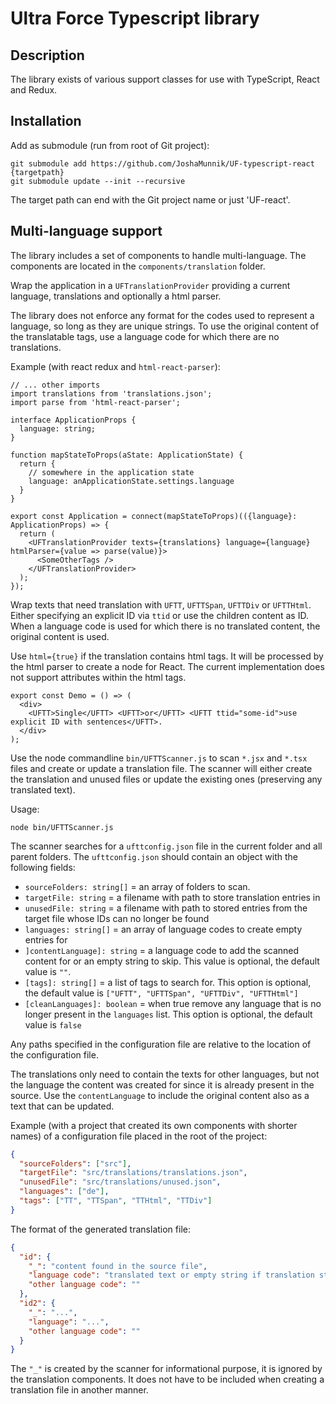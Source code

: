 # Ultra Force Typescript library

## Description

The library exists of various support classes for use with TypeScript, React and Redux.

## Installation

Add as submodule (run from root of Git project):
````
git submodule add https://github.com/JoshaMunnik/UF-typescript-react {targetpath}
git submodule update --init --recursive  
````

The target path can end with the Git project name or just 'UF-react'.

## Multi-language support

The library includes a set of components to handle multi-language. The components are located in the 
`components/translation` folder.

Wrap the application in a `UFTranslationProvider` providing a current language, translations and optionally a html 
parser. 

The library does not enforce any format for the codes used to represent a language, so long as they are unique strings.
To use the original content of the translatable tags, use a language code for which there are no translations.

Example (with react redux and `html-react-parser`):
```tsx
// ... other imports
import translations from 'translations.json';
import parse from 'html-react-parser';

interface ApplicationProps {
  language: string;
}

function mapStateToProps(aState: ApplicationState) {
  return {
    // somewhere in the application state
    language: anApplicationState.settings.language
  }
}

export const Application = connect(mapStateToProps)(({language}: ApplicationProps) => {
  return (
    <UFTranslationProvider texts={translations} language={language} htmlParser={value => parse(value)}>
      <SomeOtherTags />
    </UFTranslationProvider>
  );
});
```

Wrap texts that need translation with `UFTT`, `UFTTSpan`, `UFTTDiv` or `UFTTHtml`. Either specifying an explicit ID via
`ttid` or use the children content as ID. When a language code is used for which there is no translated content, the
original content is used.

Use `html={true}` if the translation contains html tags. It will be processed by the html parser to create a node for 
React. The current implementation does not support attributes within the html tags.

```tsx
export const Demo = () => (
  <div>
    <UFTT>Single</UFTT> <UFTT>or</UFTT> <UFTT ttid="some-id">use explicit ID with sentences</UFTT>.
  </div>  
);
```

Use the node commandline `bin/UFTTScanner.js` to scan `*.jsx` and `*.tsx` files and create or update a translation file.
The scanner will either create the translation and unused files or update the existing ones (preserving any
translated text).

Usage:
```terminal
node bin/UFTTScanner.js
```

The scanner searches for a `ufttconfig.json` file in the current folder and all parent folders. The `ufttconfig.json`
should contain an object with the following fields:
- `sourceFolders: string[]` = an array of folders to scan.
- `targetFile: string` = a filename with path to store translation entries in
- `unusedFile: string` = a filename with path to stored entries from the target file whose IDs can no longer be found
- `languages: string[]` = an array of language codes to create empty entries for
- `]contentLanguage]: string` = a language code to add the scanned content for or an empty string to skip. This value is 
optional, the default value is `""`.
- `[tags]: string[]` = a list of tags to search for. This option is optional, the default value is
`["UFTT", "UFTTSpan", "UFTTDiv", "UFTTHtml"]`
- `[cleanLanguages]: boolean` = when true remove any language that is no longer present in the `languages` list. This 
option is optional, the default value is `false`
  
Any paths specified in the configuration file are relative to the location of the configuration file.

The translations only need to contain the texts for other languages, but not the language the content was created for
since it is already present in the source. Use the `contentLanguage` to include the original content also as a text that
can be updated.

Example (with a project that created its own components with shorter names) of a configuration file placed in the
root of the project:
```json
{
  "sourceFolders": ["src"],
  "targetFile": "src/translations/translations.json",
  "unusedFile": "src/translations/unused.json",
  "languages": ["de"],
  "tags": ["TT", "TTSpan", "TTHtml", "TTDiv"]
}
```

The format of the generated translation file:
```json
{
  "id": {
    "_": "content found in the source file",
    "language code": "translated text or empty string if translation still needs to be done",
    "other language code": ""
  },
  "id2": {
    "_": "...",
    "language": "...",
    "other language code": ""
  }
}
```

The `"_"` is created by the scanner for informational purpose, it is ignored by the translation components. It does
not have to be included when creating a translation file in another manner.


